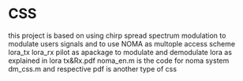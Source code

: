 # CSS
this project is based on using chirp spread spectrum modulation to modulate users signals and to use NOMA as multople access scheme
lora_tx  lora_rx pilot as apackage to modulate and demodulate lora as explained in lora tx&Rx.pdf
noma_en.m is the code for noma system
dm_css.m and respective pdf is another type of css
